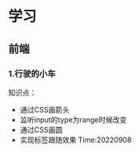 # 学习
## 前端
### 1.行驶的小车
知识点：
- 通过CSS画箭头
- 监听input的type为range时候改变
- 通过CSS画圆
- 实现标签跟随效果
Time:20220908


